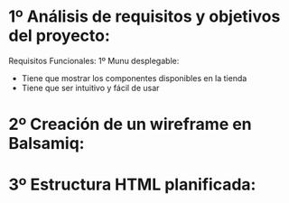 # 1º Análisis de requisitos y objetivos del proyecto:
Requisitos Funcionales:
  1º Munu desplegable:
  - Tiene que mostrar los componentes disponibles en la tienda
  - Tiene que ser intuitivo y fácil de usar

# 2º Creación de un wireframe en Balsamiq:

# 3º Estructura HTML planificada:
